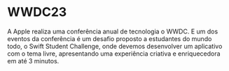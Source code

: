 # WWDC23
A Apple realiza uma conferência anual de tecnologia o WWDC. E um dos eventos da conferência é um desafio proposto a estudantes do mundo todo, 
o Swift Student Challenge, onde devemos desenvolver um aplicativo com o tema livre, apresentando uma experiência criativa e enriquecedora em até 3 minutos.


